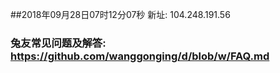 ##2018年09月28日07时12分07秒 新址: 104.248.191.56
### 兔友常见问题及解答: https://github.com/wanggonging/d/blob/w/FAQ.md
